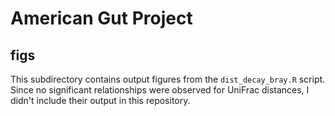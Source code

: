 # American Gut Project
## figs

This subdirectory contains output figures from the `dist_decay_bray.R` script. Since no significant relationships were observed for UniFrac distances, I didn't include their output in this repository.